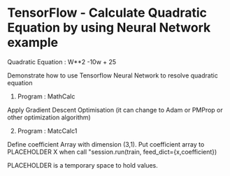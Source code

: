 TensorFlow - Calculate Quadratic Equation by using Neural Network example
==========================================================================

Quadratic Equation : W**2 -10w + 25

Demonstrate how to use Tensorflow Neural Network to resolve quadratic equation

1) Program : MathCalc

Apply Gradient Descent Optimisation (it can change to Adam or PMProp or other optimization algorithm)


2) Program : MatcCalc1

Define coefficient Array with dimension (3,1).
Put coefficient array to PLACEHOLDER X when call "session.run(train, feed_dict={x,coefficient})


PLACEHOLDER is a temporary space to hold values.